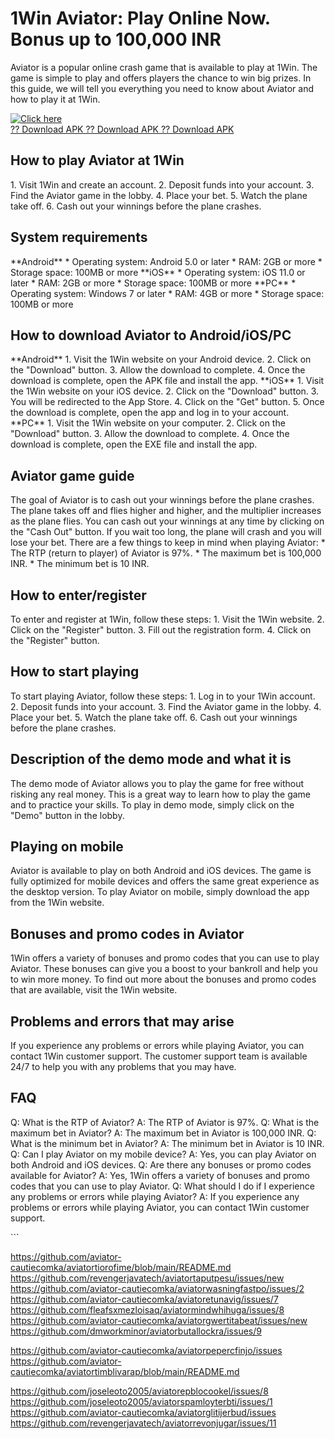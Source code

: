 # 1Win Aviator: Play Online Now. Bonus up to 100,000 INR

Aviator is a popular online crash game that is available to play at
1Win. The game is simple to play and offers players the chance to win
big prizes. In this guide, we will tell you everything you need to know
about Aviator and how to play it at 1Win.

[![Click
here](https://readscoops.com/wp-content/uploads/2023/03/Readscoop-aviator-1-1.jpg)](https://traff.sbs/deff)\
[?? Download APK ?? Download APK ?? Download
APK](https://traff.sbs/deff)

## How to play Aviator at 1Win

1\. Visit 1Win and create an account. 2. Deposit funds into your
account. 3. Find the Aviator game in the lobby. 4. Place your bet. 5.
Watch the plane take off. 6. Cash out your winnings before the plane
crashes.

## System requirements

\*\*Android\*\* \* Operating system: Android 5.0 or later \* RAM: 2GB or
more \* Storage space: 100MB or more \*\*iOS\*\* \* Operating system:
iOS 11.0 or later \* RAM: 2GB or more \* Storage space: 100MB or more
\*\*PC\*\* \* Operating system: Windows 7 or later \* RAM: 4GB or more
\* Storage space: 100MB or more

## How to download Aviator to Android/iOS/PC

\*\*Android\*\* 1. Visit the 1Win website on your Android device. 2.
Click on the "Download" button. 3. Allow the download to complete.
4. Once the download is complete, open the APK file and install the app.
\*\*iOS\*\* 1. Visit the 1Win website on your iOS device. 2. Click on
the "Download" button. 3. You will be redirected to the App Store.
4. Click on the "Get" button. 5. Once the download is complete,
open the app and log in to your account. \*\*PC\*\* 1. Visit the 1Win
website on your computer. 2. Click on the "Download" button. 3.
Allow the download to complete. 4. Once the download is complete, open
the EXE file and install the app.

## Aviator game guide

The goal of Aviator is to cash out your winnings before the plane
crashes. The plane takes off and flies higher and higher, and the
multiplier increases as the plane flies. You can cash out your winnings
at any time by clicking on the "Cash Out" button. If you wait too
long, the plane will crash and you will lose your bet. There are a few
things to keep in mind when playing Aviator: \* The RTP (return to
player) of Aviator is 97%. \* The maximum bet is 100,000 INR. \* The
minimum bet is 10 INR.

## How to enter/register

To enter and register at 1Win, follow these steps: 1. Visit the 1Win
website. 2. Click on the "Register" button. 3. Fill out the
registration form. 4. Click on the "Register" button.

## How to start playing

To start playing Aviator, follow these steps: 1. Log in to your 1Win
account. 2. Deposit funds into your account. 3. Find the Aviator game in
the lobby. 4. Place your bet. 5. Watch the plane take off. 6. Cash out
your winnings before the plane crashes.

## Description of the demo mode and what it is

The demo mode of Aviator allows you to play the game for free without
risking any real money. This is a great way to learn how to play the
game and to practice your skills. To play in demo mode, simply click on
the "Demo" button in the lobby.

## Playing on mobile

Aviator is available to play on both Android and iOS devices. The game
is fully optimized for mobile devices and offers the same great
experience as the desktop version. To play Aviator on mobile, simply
download the app from the 1Win website.

## Bonuses and promo codes in Aviator

1Win offers a variety of bonuses and promo codes that you can use to
play Aviator. These bonuses can give you a boost to your bankroll and
help you to win more money. To find out more about the bonuses and promo
codes that are available, visit the 1Win website.

## Problems and errors that may arise

If you experience any problems or errors while playing Aviator, you can
contact 1Win customer support. The customer support team is available
24/7 to help you with any problems that you may have.

## FAQ

Q: What is the RTP of Aviator? A: The RTP of Aviator is 97%. Q: What is
the maximum bet in Aviator? A: The maximum bet in Aviator is 100,000
INR. Q: What is the minimum bet in Aviator? A: The minimum bet in
Aviator is 10 INR. Q: Can I play Aviator on my mobile device? A: Yes,
you can play Aviator on both Android and iOS devices. Q: Are there any
bonuses or promo codes available for Aviator? A: Yes, 1Win offers a
variety of bonuses and promo codes that you can use to play Aviator. Q:
What should I do if I experience any problems or errors while playing
Aviator? A: If you experience any problems or errors while playing
Aviator, you can contact 1Win customer support.

\`\`\`

https://github.com/aviator-cautiecomka/aviatortiorofime/blob/main/README.md
https://github.com/revengerjavatech/aviatortaputpesu/issues/new
https://github.com/aviator-cautiecomka/aviatorwasningfastpo/issues/2
https://github.com/aviator-cautiecomka/aviatoretunavig/issues/7
https://github.com/fleafsxmezloisaq/aviatormindwhihuga/issues/8
https://github.com/aviator-cautiecomka/aviatorgwertitabeat/issues/new
https://github.com/dmworkminor/aviatorbutallockra/issues/9

https://github.com/aviator-cautiecomka/aviatorpepercfinjo/issues
https://github.com/aviator-cautiecomka/aviatortimblivarap/blob/main/README.md

https://github.com/joseleoto2005/aviatorepblocookel/issues/8
https://github.com/joseleoto2005/aviatorspamloyterbti/issues/1
https://github.com/aviator-cautiecomka/aviatorglitijerbud/issues
https://github.com/revengerjavatech/aviatorrevonjugar/issues/11
